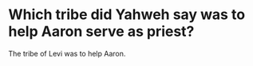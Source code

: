 # Which tribe did Yahweh say was to help Aaron serve as priest?

The tribe of Levi was to help Aaron.
